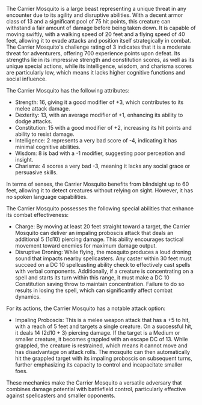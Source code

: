 The Carrier Mosquito is a large beast representing a unique threat in any encounter due to its agility and disruptive abilities. With a decent armor class of 13 and a significant pool of 75 hit points, this creature can withstand a fair amount of damage before being taken down. It is capable of moving swiftly, with a walking speed of 20 feet and a flying speed of 40 feet, allowing it to evade attacks and position itself strategically in combat. The Carrier Mosquito's challenge rating of 3 indicates that it is a moderate threat for adventurers, offering 700 experience points upon defeat. Its strengths lie in its impressive strength and constitution scores, as well as its unique special actions, while its intelligence, wisdom, and charisma scores are particularly low, which means it lacks higher cognitive functions and social influence. 

The Carrier Mosquito has the following attributes: 
- Strength: 16, giving it a good modifier of +3, which contributes to its melee attack damage.
- Dexterity: 13, with an average modifier of +1, enhancing its ability to dodge attacks.
- Constitution: 15 with a good modifier of +2, increasing its hit points and ability to resist damage.
- Intelligence: 2 represents a very bad score of -4, indicating it has minimal cognitive abilities.
- Wisdom: 8 is bad with a -1 modifier, suggesting poor perception and insight.
- Charisma: 4 scores a very bad -3, meaning it lacks any social grace or persuasive skills.

In terms of senses, the Carrier Mosquito benefits from blindsight up to 60 feet, allowing it to detect creatures without relying on sight. However, it has no spoken language capabilities.

The Carrier Mosquito possesses the following special abilities that enhance its combat effectiveness:
- Charge: By moving at least 20 feet straight toward a target, the Carrier Mosquito can deliver an impaling proboscis attack that deals an additional 5 (1d10) piercing damage. This ability encourages tactical movement toward enemies for maximum damage output.
- Disruptive Droning: While flying, the mosquito produces a loud droning sound that impacts nearby spellcasters. Any caster within 30 feet must succeed on a DC 10 spellcasting ability check to effectively cast spells with verbal components. Additionally, if a creature is concentrating on a spell and starts its turn within this range, it must make a DC 10 Constitution saving throw to maintain concentration. Failure to do so results in losing the spell, which can significantly affect combat dynamics.

For its actions, the Carrier Mosquito has a notable attack option:
- Impaling Proboscis: This is a melee weapon attack that has a +5 to hit, with a reach of 5 feet and targets a single creature. On a successful hit, it deals 14 (2d10 + 3) piercing damage. If the target is a Medium or smaller creature, it becomes grappled with an escape DC of 13. While grappled, the creature is restrained, which means it cannot move and has disadvantage on attack rolls. The mosquito can then automatically hit the grappled target with its impaling proboscis on subsequent turns, further emphasizing its capacity to control and incapacitate smaller foes.

These mechanics make the Carrier Mosquito a versatile adversary that combines damage potential with battlefield control, particularly effective against spellcasters and smaller opponents.
